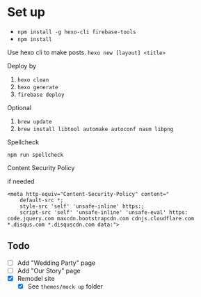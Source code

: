 # Set up

- `npm install -g hexo-cli firebase-tools`
- `npm install`

Use hexo cli to make posts. `hexo new [layout] <title>`

Deploy by

1. `hexo clean`
2. `hexo generate`
3. `firebase deploy`

Optional

1. `brew update`
2. `brew install libtool automake autoconf nasm libpng`

Spellcheck

`npm run spellcheck`

Content Security Policy

if needed

```
<meta http-equiv="Content-Security-Policy" content="
    default-src *;
    style-src 'self' 'unsafe-inline' https:;
    script-src 'self' 'unsafe-inline' 'unsafe-eval' https: code.jquery.com maxcdn.bootstrapcdn.com cdnjs.cloudflare.com *.disqus.com *.disquscdn.com data:">
```

## Todo
- [ ] Add "Wedding Party" page
- [ ] Add "Our Story" page
- [x] Remodel site
  - [x] See `themes/mock up` folder
